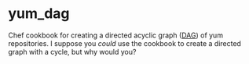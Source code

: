 # yum_dag

Chef cookbook for creating a directed acyclic graph ([DAG](https://en.wikipedia.org/wiki/Directed_acyclic_graph)) of yum repositories. I suppose you *could* use the cookbook to create a directed graph with a cycle, but why would you?
